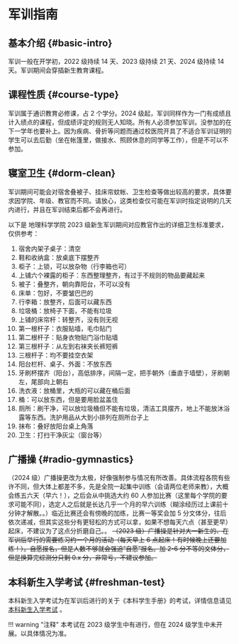 # 军训指南

## 基本介绍 {#basic-intro}

军训一般在开学初，2022 级持续 14 天、2023 级持续 21 天、2024 级持续 14 天。军训期间会穿插新生教育课程。

## 课程性质 {#course-type}

军训属于通识教育必修课，占 2 个学分。2024 级起，军训同样作为一门有成绩且计入绩点的课程，但成绩评定的规则无人知晓。所有人必须参加军训，没参加的在下一学年也要补上。因为疾病、骨折等问题而通过校医院开具了不适合军训证明的学生可以去后勤（坐在帐篷里，做接水、照顾休息的同学等工作），但是不可以不参加。

## 寝室卫生 {#dorm-clean}

军训期间可能会对宿舍叠被子、挂床帘蚊帐、卫生检查等做出较高的要求，具体要求因学院、年级、教官而不同。请放心，这类检查仅可能在军训时指定说明的几天内进行，并且在军训结束后都不会再进行。

以下是 地理科学学院 2023 级新生军训期间对应教官作出的详细卫生标准要求，仅供参考：

1. 宿舍内架子桌子：清空
2. 鞋和收纳盒：放桌底下摆整齐
3. 柜子：上锁，可以放杂物（行李箱也可）
4. 上铺六个裸露的柜子：东西整理整齐，有过于不规则的物品要藏起来
5. 被子：叠整齐，朝向靠阳台，不可以没有
6. 床单：包好，不要皱巴巴的
7. 行李箱：放整齐，后面可以藏东西
8. 垃圾桶：放椅子下面，不能有垃圾
9. 上铺的床帘杆：转整齐，没有则无视
10. 第一根杆子：衣服贴墙，毛巾贴门
11. 第二根杆子：贴身衣物贴门浴巾贴墙
12. 第三根杆子：从左到右袜夹长裤短裤
13. 三根杆子：均不要挂空衣架
14. 阳台栏杆、桌子、外面：不放东西
15. 牙刷杯摆齐（阳台），高低排序，间隔一定，把手朝外（垂直于墙壁），牙刷朝左，尾部向上朝右
16. 洗衣液：放桶里，大瓶的可以藏在桶后面
17. 桶：可以放东西，但是要用脸盆盖住
18. 厕所：刷干净，可以放垃圾桶但不能有垃圾，清洁工具摆齐，地上不能放沐浴露等东西。洗护用品从大到小排列在厕所台子上
19. 抹布：叠好放阳台桌上角落
20. 卫生：打扫干净灰尘（窗台等）

## 广播操 {#radio-gymnastics}

（2024 级）广播操更改为太极，好像强制参与情况有所改善。具体流程各院有些许不同，但大体上都差不多，先是全院一起集中训练（会请两位老师来教），大概会练五六天（早六！），之后会从中挑选大约 60 人参加比赛（这里每个学院的要求可能不同），选定人之后就是长达几乎一个月的早六训练（糊涂经历过上课前十分钟才解散。。）临近比赛还会有傍晚的加练，比赛一等奖会加 5 分文体分，往后依次递减，但其实这些分有更轻松的方式可以拿，如果不想每天六点（甚至更早）起床，不建议为了这点分折磨自己。。 ~~（2023 级）广播操是针对大一新生的、在军训后举行的需要练习约一个月的活动（每天早上 6 点起床！有时候晚上还要加练！）。自愿报名，但是人数不够就会强迫“自愿”报名。加 2-6 分不等的文体分，但是换算完综测分只剩 0.x 分，非常亏，不建议参加。~~

## 本科新生入学考试 {#freshman-test}

本科新生入学考试为在军训后进行的关于《本科学生手册》的考试，详情信息请见 [本科新生入学考试](../study/exam.md#freshman-test) 。

!!! warning "注释"
    本考试在 2023 级学生中有进行，但在 2024 级学生中未开展。以具体情况为准。
